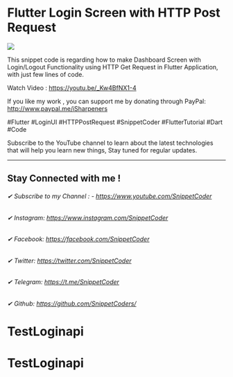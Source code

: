 # Flutter Login Screen with HTTP Post Request

<img src="http://img.youtube.com/vi/_Kw4BfNX1-4/maxresdefault.jpg">

This snippet code is regarding how to make Dashboard Screen with Login/Logout Functionality using HTTP Get Request in Flutter Application, with just few lines of code.

Watch Video :
https://youtu.be/_Kw4BfNX1-4

If you like my work , you can support me by donating through PayPal:
http://www.paypal.me/iSharpeners

#Flutter #LoginUI #HTTPPostRequest #SnippetCoder #FlutterTutorial #Dart #Code


Subscribe to the YouTube channel to learn about the latest technologies that will help you learn new things, Stay tuned for regular updates.
________________________________________________________________________

## Stay Connected with me !
###### ✔ Subscribe to my Channel : - https://www.youtube.com/SnippetCoder
###### ✔ Instagram: https://www.instagram.com/SnippetCoder
###### ✔ Facebook:  https://facebook.com/SnippetCoder
###### ✔ Twitter:   https://twitter.com/SnippetCoder
###### ✔ Telegram:  https://t.me/SnippetCoder
###### ✔ Github:    https://github.com/SnippetCoders/
# TestLoginapi
# TestLoginapi
